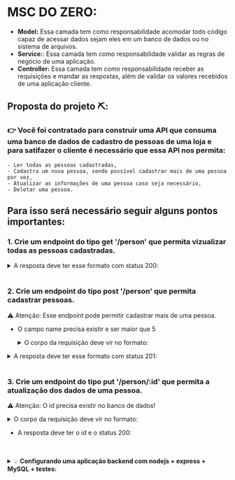 # MSC DO ZERO: 

- <strong>Model:</strong> Essa camada tem como responsabilidade acomodar todo código capaz de acessar dados sejam eles em um banco de dados ou no sistema de arquivos.
- <strong>Service:</strong>: Essa camada tem como responsabilidade validar as regras de negócio de uma aplicação.
- <strong>Controller:</strong> Essa camada tem como responsabilidade receber as requisições e mandar as respostas, além de validar os valores recebidos de uma aplicação cliente.

## Proposta do projeto ⛏️:

###   👉  Você foi contratado para construir uma API que consuma uma banco de dados de cadastro de pessoas de uma loja e para satifazer o cliente é necessário que essa API nos permita: 
    - Ler todas as pessoas cadastradas,
    - Cadastra um nova pessoa, sendo possível cadastrar mais de uma pessoa por vez,
    - Atualizar as informações de uma pessoa caso seja necessário,
    - Deletar uma pessoa. 


## Para isso será necessário seguir alguns pontos importantes: 

### 1. Crie um endpoint do tipo <strong> get '/person'</strong> que permita vizualizar todas as pessoas cadastradas.
<details><summary>A resposta deve ter esse formato com status 200:</summary>

        [
            {
                "id": 1,
                "name": "Ted Evelyn Mosby",
                "email": "schmoby@email.com",
                "birth_date": "1978-04-25T00:00:00.000Z",
                "cpf": "12345678910"
            },
            {
                "id": 2,
                "name": "Barney Stinson",
                "email": "Swarley@email.com",
                "birth_date": "1975-11-11T00:00:00.000Z",
                "cpf": "33388856480"
            },
            {
                "id": 3,
                "name": "Robin Scherbatsky",
                "email": "sparkles@email.com",
                "birth_date": "1980-07-23T00:00:00.000Z",
                "cpf": "96314785234"
            }
        ]
    
</details>
</br>

### 2. Crie um endpoint do tipo <strong> post '/person'</strong> que permita cadastrar pessoas.
⚠️  Atenção: Esse endpoint pode permitir cadastrar mais de uma pessoa.
- O campo name precisa existir e ser maior que 5

    <details><summary> O corpo da requisição deve vir no formato: </summary>

        [
            {
                "name": "Marshall Eriksen",
                "email": "marshmallow@email.com",
                "birthDate": "1978-02-15",
                "cpf": "25639874125"
            },
            {
                "name": "Lily Aldrin",
                "email": "lilypad@email.com",
                "birthDate": "1978-03-24",
                "cpf": "12348569741"
            }
        ]
</details>

<details><summary>A resposta deve ter esse formato com status 201:</summary>

        [
            {
                "id": 1,
                "name": "Ted Evelyn Mosby",
                "email": "schmoby@email.com",
                "birth_date": "1978-04-25T00:00:00.000Z",
                "cpf": "12345678910"
            },
            {
                "id": 2,
                "name": "Barney Stinson",
                "email": "Swarley@email.com",
                "birth_date": "1975-11-11T00:00:00.000Z",
                "cpf": "33388856480"
            },
            {
                "id": 3,
                "name": "Robin Scherbatsky",
                "email": "sparkles@email.com",
                "birth_date": "1980-07-23T00:00:00.000Z",
                "cpf": "96314785234"
            },
            {
                "id": 4,
                "name": "Marshall Eriksen",
                "email": "marshmallow@email.com",
                "birthDate": "1978-02-15",
                "cpf": "25639874125"
            },
            {
                "id": 5,
                "name": "Lily Aldrin",
                "email": "lilypad@email.com",
                "birthDate": "1978-03-24",
                "cpf": "12348569741"
            }
        ]
    
</details>
</br>

### 3. Crie um endpoint do tipo <strong> put '/person/:id'</strong> que permita a atualização dos dados de uma pessoa.

⚠️  Atenção: O id precisa existir no banco de dados!

<details><summary> O corpo da requisição deve vir no formato: </summary>

    {
        "name": "Barnabus  Stinson",
        "email": "daddyshome@email.com",
        "birth_date": "1975-11-11",
        "cpf": "33388856480"
    }

</details>

- A resposta deve ter o id e o status 200:

</br>
</br>
<details>
<summary> 💡 <strong>Configurando uma aplicação backend com nodejs + express + MySQL + testes:</strong></summary>

### Configurando o node

1. Inicia o node: 
    ```sh
    npm init -y
    ```
2. Instala o nodemon: 
    ```sh
    npm install -D nodemon
    ```
    - 📌 a flag "-D" significa que será instalado como dependência de desenvolvimento
</br>

### Configurando o express

1. Instala o express:
    ```sh
    npm install express
    ```
    - 📌 o Router é nativo do express

</br>

### Instalando o banco de dados - MySQL

1. Instala o MySQL:
    ```sh
    npm i mysql2
    ```

2. Instala o dotenv:
    ```sh
    npm i dotenv
    ```
</br>

### Instalando os frameworks de teste

1. Instala o mocha e chai:
    ```sh
    npm i -D mocha chai
    ```

2. Instala o sinon:
    ```sh
    npm i -D sinon
    ```

<details><summary> 💻  Configurando o package.json </summary>

```
    ...
    "scripts": {
        "test": "jest --config ./jest.config.js --runInBand --detectOpenHandles",
        "test:mocha": "nyc --all --include src/models --include src/services --include src/controllers mocha tests/unit/**/*.js --exit",
        "start": "node src/server.js",
        "debug": "nodemon --ignore coverage --inspect=0.0.0.0:9229 src/server.js",
        "migration": "node -e \"require('./__tests__/_utils').runMigration()\"",
        "seed": "node -e \"require('./__tests__/_utils').runSeed()\""
    },
    ...
```
</details>
</br>

<details><summary> ⚙️ Configurando a conexão do banco com o express </summary>

```
    const mysql = require('mysql2/promise');

    require('dotenv').config(); // não se esqueça de configurar suas variáveis de ambiente aqui na configuração

    const connection = mysql.createPool({
    host: process.env.MYSQL_HOST,
    user: process.env.MYSQL_USER,
    password: process.env.MYSQL_PASSWORD,
    database: process.env.MYSQL_DATABASE,
    });

    module.exports = connection;
```

 - ⚠️ As variáveis de ambiente são declaradas no arquivo .env ou no docker caso esteja utilizando um container! ⚠️ 

</details>

</br>

### Bibliotecas que auxiliam:

- Biblioteca de status HTTP:
    ```sh
    npm i http-status-codes
    ``` 
    - 📌 Possui uma biblioteca de status HTTP

- Biblioteca de tratamento de erros:
    ```sh
    npm install express-async-errors
    ```
    - 📌 Ajuda no tratamento de erros sem precisar usar o try/catch
</details>


